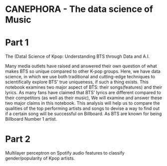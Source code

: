 # CANEPHORA - The data science of Music
# Part 1
The (Data) Science of Kpop: Understanding BTS through Data and A.I.

Many media outlets have raised and answered their own question of what makes BTS so unique compared to other K-pop groups. Here, we have data science, in which we  use both traditional and cutting-edge techniques to scientifically explore BTS' true uniqueness, if such a thing exists. This notebook examines two major aspect of BTS: their songs(features) and their lyrics. As many fans have claimed that BTS' lyrics are different compared to their competitors (as well as their music), We will examine and answer these two major claims in this notebook. This analysis will help us to compare the qualities of the top performing artists and songs to devise a way to find out if a certain song will be successful on Billboard. As BTS are known for being Billboard Number 1 artist.

# Part 2
Multilayer perceptron on Spotify audio features to classify gender/popularity of Kpop artists. 

